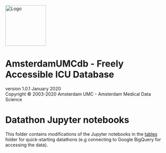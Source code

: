 <img src="https://github.com/AmsterdamUMC/AmsterdamUMCdb/raw/master/img/logo_amds.png" alt="Logo" style="width: 128px;"/>

# AmsterdamUMCdb - Freely Accessible ICU Database
version 1.0.1 January 2020  
Copyright &copy; 2003-2020 Amsterdam UMC - Amsterdam Medical Data Science

# Datathon Jupyter notebooks
This folder contains modifications of the Jupyter notebooks in the [tables](../tables/) folder for quick-starting datathons (e.g connecting to Google BigQuery for accessing the data).